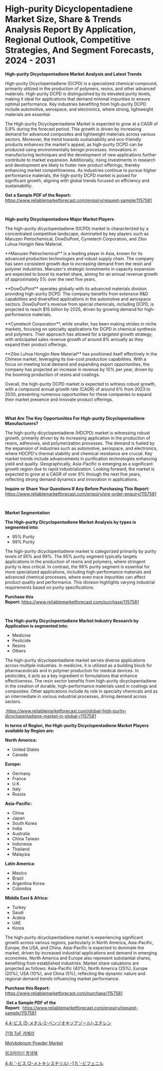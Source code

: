 <p><h1>High-purity Dicyclopentadiene Market Size, Share & Trends Analysis Report By Application, Regional Outlook, Competitive Strategies, And Segment Forecasts, 2024 - 2031</h1></p><p><strong>High-purity Dicyclopentadiene Market Analysis and Latest Trends</strong></p>
<p><p>High-purity Dicyclopentadiene (DCPD) is a specialized chemical compound, primarily utilized in the production of polymers, resins, and other advanced materials. High-purity DCPD is distinguished by its elevated purity levels, making it ideal for applications that demand minimal impurities to ensure optimal performance. Key industries benefiting from high-purity DCPD include automotive, aerospace, and electronics, where strong, lightweight materials are essential.</p><p>The High-purity Dicyclopentadiene Market is expected to grow at a CAGR of 5.9% during the forecast period. This growth is driven by increasing demand for advanced composites and lightweight materials across various sectors. Moreover, the trend towards sustainability and eco-friendly products enhances the market's appeal, as high-purity DCPD can be produced using environmentally benign processes. Innovations in manufacturing techniques and the development of new applications further contribute to market expansion. Additionally, rising investments in research and development are likely to foster new product offerings, thereby enhancing market competitiveness. As industries continue to pursue higher performance materials, the high-purity DCPD market is poised for significant growth, aligning with global trends focused on efficiency and sustainability.</p></p>
<p><strong>Get a Sample PDF of the Report:&nbsp;</strong> <a href="https://www.reliablemarketforecast.com/enquiry/request-sample/1157581">https://www.reliablemarketforecast.com/enquiry/request-sample/1157581</a></p>
<p>&nbsp;</p>
<p><strong>High-purity Dicyclopentadiene Major Market Players</strong></p>
<p><p>The high-purity dicyclopentadiene (DCPD) market is characterized by a concentrated competitive landscape, dominated by key players such as Maruzen Petrochemical, DowDuPont, Cymetech Corporation, and Zibo Luhua Hongjin New Material. </p><p>**Maruzen Petrochemical** is a leading player in Asia, known for its advanced production technologies and robust supply chain. The company has seen consistent growth due to increasing demand from the resin and polymer industries. Maruzen's strategic investments in capacity expansion are expected to boost its market share, aiming for an annual revenue growth of approximately 5% over the next five years.</p><p>**DowDuPont** operates globally with its advanced materials division providing high-purity DCPD. The company benefits from extensive R&D capabilities and diversified applications in the automotive and aerospace sectors. DowDuPont's revenue from special chemicals, including DCPD, is projected to reach $15 billion by 2025, driven by growing demand for high-performance materials.</p><p>**Cymetech Corporation**, while smaller, has been making strides in niche markets, focusing on specialty applications for DCPD in chemical synthesis and polymers. Their approach has allowed for a targeted growth strategy, with anticipated sales revenue growth of around 8% annually as they expand their product offerings.</p><p>**Zibo Luhua Hongjin New Material** has positioned itself effectively in the Chinese market, leveraging its low-cost production capabilities. With a focus on meeting local demand and expanding export opportunities, the company has projected an increase in revenue by 10% per year, driven by the booming production of resins and coatings.</p><p>Overall, the high-purity DCPD market is expected to witness robust growth, with a compound annual growth rate (CAGR) of around 6% from 2023 to 2030, presenting numerous opportunities for these companies to expand their market presence and innovate product offerings.</p></p>
<p>&nbsp;</p>
<p><strong>What Are The Key Opportunities For High-purity Dicyclopentadiene Manufacturers?</strong></p>
<p><p>The high-purity dicyclopentadiene (HDCPD) market is witnessing robust growth, primarily driven by its increasing application in the production of resins, adhesives, and polymerization processes. The demand is fueled by the expansion of industries such as automotive, aerospace, and electronics, where HDCPD's thermal stability and chemical resistance are crucial. Key market trends include advancements in purification technologies enhancing yield and quality. Geographically, Asia-Pacific is emerging as a significant growth region due to rapid industrialization. Looking forward, the market is expected to grow at a CAGR of over 6% through the next five years, reflecting strong demand dynamics and innovation in applications.</p></p>
<p><strong>Inquire or Share Your Questions If Any Before Purchasing This Report:</strong> <a href="https://www.reliablemarketforecast.com/enquiry/pre-order-enquiry/1157581">https://www.reliablemarketforecast.com/enquiry/pre-order-enquiry/1157581</a></p>
<p>&nbsp;</p>
<p><strong>Market Segmentation</strong></p>
<p><strong>The High-purity Dicyclopentadiene Market Analysis by types is segmented into:</strong></p>
<p><ul><li>95% Purity</li><li>99% Purity</li></ul></p>
<p><p>The high-purity dicyclopentadiene market is categorized primarily by purity levels of 95% and 99%. The 95% purity segment typically targets applications in the production of resins and polymers, where stringent purity is less critical. In contrast, the 99% purity segment is essential for more specialized applications, including high-performance materials and advanced chemical processes, where even trace impurities can affect product quality and performance. This division highlights varying industrial requirements based on purity specifications.</p></p>
<p><strong>Purchase this Report:&nbsp;</strong><a href="https://www.reliablemarketforecast.com/purchase/1157581">https://www.reliablemarketforecast.com/purchase/1157581</a></p>
<p>&nbsp;</p>
<p><strong>The High-purity Dicyclopentadiene Market Industry Research by Application is segmented into:</strong></p>
<p><ul><li>Medicine</li><li>Pesticide</li><li>Resins</li><li>Others</li></ul></p>
<p><p>The high-purity dicyclopentadiene market serves diverse applications across multiple industries. In medicine, it is utilized as a building block for pharmaceuticals and in polymer production for medical devices. In pesticides, it acts as a key ingredient in formulations that enhance effectiveness. The resin sector benefits from high-purity dicyclopentadiene in the creation of durable, high-performance materials used in coatings and composites. Other applications include its role in specialty chemicals and as an intermediate in various industrial processes, driving demand across sectors.</p></p>
<p><a href="https://www.reliablemarketforecast.com/global-high-purity-dicyclopentadiene-market-in-global-r1157581">&nbsp;https://www.reliablemarketforecast.com/global-high-purity-dicyclopentadiene-market-in-global-r1157581</a></p>
<p><strong>In terms of Region, the High-purity Dicyclopentadiene Market Players available by Region are:</strong></p>
<p>
    <p> <strong> North America: </strong>
        <ul>
            <li>United States</li>
            <li>Canada</li>
        </ul>
        </p> 
    <p> <strong> Europe: </strong>
        <ul>
            <li>Germany</li>
            <li>France</li>
            <li>U.K.</li>
            <li>Italy</li>
            <li>Russia</li>
        </ul>
        </p> 
    <p> <strong> Asia-Pacific: </strong>
        <ul>
            <li>China</li>
            <li>Japan</li>
            <li>South Korea</li>
            <li>India</li>
            <li>Australia</li>
            <li>China Taiwan</li>
            <li>Indonesia</li>
            <li>Thailand</li>
            <li>Malaysia</li>
        </ul>
        </p> 
    <p> <strong> Latin America: </strong>
        <ul>
            <li>Mexico</li>
            <li>Brazil</li>
            <li>Argentina Korea</li>
            <li>Colombia</li>
        </ul>
        </p> 
    <p> <strong> Middle East & Africa: </strong>
        <ul>
            <li>Turkey</li>
            <li>Saudi</li>
            <li>Arabia</li>
            <li>UAE</li>
            <li>Korea</li>
        </ul>
    </p>
    </p>
<p><p>The high-purity dicyclopentadiene market is experiencing significant growth across various regions, particularly in North America, Asia-Pacific, Europe, the USA, and China. Asia-Pacific is expected to dominate the market, driven by increased industrial applications and demand in emerging economies. North America and Europe also represent substantial shares, benefiting from established industries. Market share valuations are projected as follows: Asia-Pacific (40%), North America (25%), Europe (20%), USA (10%), and China (5%), reflecting the dynamic nature and regional demand trends influencing market performance.</p></p>
<p><strong>Purchase this Report: </strong><a href="https://www.reliablemarketforecast.com/purchase/1157581">https://www.reliablemarketforecast.com/purchase/1157581</a></p>
<p>&nbsp;<strong>Get a Sample PDF of the Report:&nbsp;&nbsp;</strong><a href="https://www.reliablemarketforecast.com/enquiry/request-sample/1157581">https://www.reliablemarketforecast.com/enquiry/request-sample/1157581</a></p>
<p><strong></strong></p>
<p><p><a href="https://medium.com/@rudysimonis2023/4-4-bis-5-methyl-2-benzoxoazol-ethylene-6a713aef7195">4,4-ビス (5-メチル-2-ベンゾオキソアゾール)-エチレン</a></p><p><a href="https://medium.com/@feliciasummers98/indirect-tof-cameras-market-%EC%9D%98-%EA%B8%80%EB%A1%9C%EB%B2%8C-%EC%8B%9C%EC%9E%A5-%EA%B0%9C%EC%9A%94%EB%8A%94-%EC%A0%84-%EC%84%B8%EA%B3%84-%EB%B0%8F-%EC%A3%BC%EC%9A%94-%EC%8B%9C%EC%9E%A5%EC%9D%98-%EC%82%B0%EC%97%85%EC%97%90-%EC%98%81%ED%96%A5%EC%9D%84-%EB%AF%B8%EC%B9%98%EB%8A%94-%EC%A3%BC%EC%9A%94-%ED%8A%B8%EB%A0%8C%EB%93%9C%EC%97%90-%EB%8C%80%ED%95%9C-%EB%8F%85%ED%8A%B9%ED%95%9C-%EA%B4%80%EC%A0%90%EC%9D%84-%EC%A0%9C%EA%B3%B5%ED%95%A9%EB%8B%88%EB%8B%A4-aa8fceb9fa4c">간접 ToF 카메라</a></p><p><a href="https://issuu.com/reportprime-2/docs/molybdenum-powder-market-size-2030._645051d2a3a927">Molybdenum Powder Market</a></p><p><a href="https://medium.com/@feliciasummers98/lincomycin-antibiotics-market-%EC%9D%98-%EA%B8%80%EB%A1%9C%EB%B2%8C-%EC%8B%9C%EC%9E%A5-%EA%B0%9C%EC%9A%94%EB%8A%94-%EC%A0%84-%EC%84%B8%EA%B3%84-%EB%B0%8F-%EC%A3%BC%EC%9A%94-%EC%8B%9C%EC%9E%A5%EC%9D%98-%EC%82%B0%EC%97%85%EC%97%90-%EC%98%81%ED%96%A5%EC%9D%84-%EB%AF%B8%EC%B9%98%EB%8A%94-%EC%A3%BC%EC%9A%94-%ED%8A%B8%EB%A0%8C%EB%93%9C%EC%97%90-%EB%8C%80%ED%95%9C-%EB%8F%85%ED%8A%B9%ED%95%9C-%EA%B4%80%EC%A0%90%EC%9D%84-%EC%A0%9C%EA%B3%B5%ED%95%A9%EB%8B%88%EB%8B%A4-909d6808f1ec">링코마이신 항생제</a></p><p><a href="https://medium.com/@rudysimonis2023/4-4-bis-2-methoxystyryl-1-1-biphenyl-9f1a214f27f5">4,4\ '-ビス (2-メトキシスチリル) -1,1\ '-ビフェニル</a></p></p>